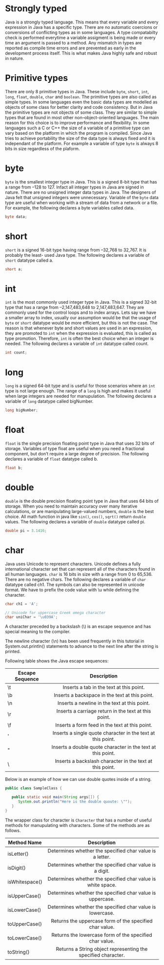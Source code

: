 # Strongly typed
Java is a strongly typed language. This means that every variable and every expression in Java has a specific type. There are no automatic coercions or conversions of conflicting types as in some languages. A type compatabilty check is performed everytime a variable assigment is being made or every time an argument is passed to a method. Any mismatch in types are reported as compile time errors and are prevented as early in the development process itself. This is what makes Java highly safe and robust in nature.

# Primitive types
There are only 8 primitive types in Java. These include `byte`, `short`, `int`, `long`, `float`, `double`, `char` and `boolean`. The primitive types are also called as simple types. In some languages even the basic data types are modelled as objects of some class for better clarity and code consistency. But in Java the primitive types are not objects of some class. They are similar to simple types that are found in most other non–object-oriented languages. The main reason for this choice is to improve performance and flexibility. In some languages such a C or C++ the size of a variable of a primitive type can vary based on the platform in which the program is compiled. Since Java tries to achieve portability the size of the data type is always fixed and it is independant of the platform. For example a variable of type `byte` is always 8 bits in size regardless of the plaform.

# byte
`byte` is the smallest integer type in Java. This is a signed 8-bit type that has a range from –128 to 127. Infact all integer types in Java are signed in nature. There are no unsigned integer data types in Java. The designers of Java felt that unsigned integers were unnecessary. Variable of the `byte` data type are useful when working with a stream of data from a network or a file. For example, the following declares a byte variables called data.
```java
byte data;
```

# short
`short` is a signed 16-bit type having range from –32,768 to 32,767. It is probably the least- used Java type. The following declares a variable of `short` datatype called a.
```java
short a;
```

# int
`int` is the most commonly used integer type in Java. This is a signed 32-bit type that has a range from –2,147,483,648 to 2,147,483,647. They are commonly used for the control loops and to index arrays. Lets say we have a smaller array to index, usually our assumption would be that the usage of `byte` or `short` datatype would be more efficient, but this is not the case. The reason is that whenever byte and short values are used in an expression, they are promoted to `int` when the expression is evaluated, this is called as type promotion. Therefore, `int` is often the best choice when an integer is needed. The following declares a variable of `int` datatype called count.
```java
int count;
```
# long
`long` is a signed 64-bit type and is useful for those scenarios where an `int` type is not large enough. The range of a `long` is high and  makes it useful when large integers are needed for manupulation. The following declares a variable of `long` datatype called bigNumber.
```java
long bigNumber;
```

# float
`float` is the single precision floating point type in Java that uses 32 bits of storage. Variables of type float are useful when you need a fractional component, but don’t require a large degree of precision. The following declares a variable of `float` datatype called b.
```java
float b;
```

# double
`double` is the double precision floating point type in Java that uses 64 bits of storage. When you need to maintain accuracy over many iterative calculations, or are manipulating large-valued numbers, `double` is the best choice. All math function in java like `sin()`, `cos()`, `sqrt()` return `double` values. The following declares a variable of `double` datatype called pi.
```java
double pi = 3.1416;
```

# char
Java uses Unicode to represent characters. Unicode defines a fully international character set that can represent all of the characters found in all human languages. `char` is 16 bits in size with a range from 0 to 65,536. There are no negative chars. The following declares a variable of `char` datatype called ch1. The symbols can also be represented in unicode format. We have to prefix the code value with \u while defining the character.
```java
char ch1 = 'A';

// Unicode for uppercase Greek omega character
char uniChar = '\u039A';
```

A character preceded by a backslash (\\) is an escape sequence and has special meaning to the compiler.

The newline character (\n) has been used frequently in this tutorial in System.out.println() statements to advance to the next line after the string is printed.

Following table shows the Java escape sequences:

| Escape Sequence | Description                                                |
| -------------   |:----------------------------------------------------------:|
| \t              | Inserts a tab in the text at this point.                   |
| \b              | Inserts a backspace in the text at this point.             |
| \n              | Inserts a newline in the text at this point.   		       |
| \r			  | Inserts a carriage return in the text at this point.       |
| \f			  | Inserts a form feed in the text at this point.             |
| \'			  | Inserts a single quote character in the text at this point.|
| \"			  | Inserts a double quote character in the text at this point.|
| \\			  | Inserts a backslash character in the text at this point.   |


Below is an example of how we can use double quotes inside of a string.
```java
public class SampleClass {

   public static void main(String args[]) {
      System.out.println("Here is the double quoute: \"");
   }
}
```

The wrapper class for character is `Character` that has a number of useful methods for manupulating with characters. Some of the methods are as follows.

| Method Name     | Description                                                  |
| --------------- |:------------------------------------------------------------:|
| isLetter()      | Determines whether the specified char value is a letter.     |
| isDigit()       | Determines whether the specified char value is a digit.      |
| isWhitespace()  | Determines whether the specified char value is white space.  |
| isUpperCase()   | Determines whether the specified char value is uppercase.    |
| isLowerCase()	  | Determines whether the specified char value is lowercase.    |
| toUpperCase()	  | Returns the uppercase form of the specified char value.      |
| toLowerCase()	  | Returns the lowercase form of the specified char value.      |
| toString()	  | Returns a String object representing the specified character.|